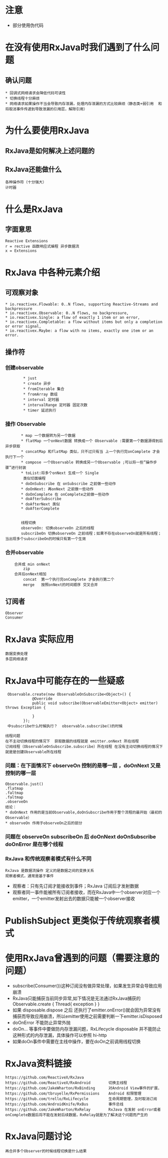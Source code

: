 # 注意
* 部分使用伪代码
# 在没有使用RxJava时我们遇到了什么问题
## 确认问题
    * 回调式网络请求会降低代码可读性
    * 切换线程十分麻烦
    * 网络请求如果操作不当会导致内存泄漏，处理内存泄漏的方式比较麻烦（静态类+弱引用  和  将取消事件传递到导致泄漏的引用层，解除引用）
# 为什么要使用RxJava
## RxJava是如何解决上述问题的
## RxJava还能做什么
    各种操作符（十分强大）
    计时器
# 什么是RxJava
## 字面意思
    Reactive Extensions
    r = rective 函数响应式编程 异步数据流
    x = Extensions
# RxJava 中各种元素介绍
## 可观察对象
    * io.reactivex.Flowable: 0..N flows, supporting Reactive-Streams and backpressure
    * io.reactivex.Observable: 0..N flows, no backpressure,
    * io.reactivex.Single: a flow of exactly 1 item or an error,
    * io.reactivex.Completable: a flow without items but only a completion or error signal,
    * io.reactivex.Maybe: a flow with no items, exactly one item or an error.
## 操作符
   ### 创建observable
            * just
            * create 异步
            * fromIterable 集合
            * fromArray 数组
            * interval 定时器
            * intervalRange 定时器 固定次数
            * timer 延迟执行
   ### 操作 Observable
           * map 一个数据转为另一个数据
           * flatMap 一个onNext数据 转换成一个 Observable :需要第一个数据源得到后异步获取
           * concatMap 和flatMap 类似，只不过只有当 上一个执行完onComplete 才会执行下一个
           * compose 一个Observable 转换成另一个Observable ;可以将一些“操作步骤”进行封装
           * toList:将多个onNext 生成一个 Single
            类似切面编程
           * doOnSubscribe 在 onSubscribe 之前做一些动作
           * doOnNext: 再onNext 之前做一些动作
           * doOnComplete 在 onComplete之前做一些动作
           * doAfterSubscribe
           * doAfterNext 类似
           * doAfterComplete


           线程切换
           observeOn: 切换observeOn 之后的线程
           subscribeOn 切换observeOn 之前线程；如果不存在observeOn就是所有线程；当出现多个subscribeOn的时候只有第一个生效

   ### 合并observable
        合并成 min onNext
            zip
        合并后onNext相加
            concat  第一个执行完onComplete 才会执行第二个
            merge   按照onNext的时间顺序 交叉合并

## 订阅者
    Observer
    Consumer
# RxJava 实际应用
    数据变换处理
    多层网络请求
# RxJava中可能存在的一些疑惑
     Observable.create(new ObservableOnSubscribe<Object>() {
                @Override
                public void subscribe(ObservableEmitter<Object> emitter) throws Exception {

                }
            });
     中subscribe什么时候执行？  observable.subscribe()的时候

    线程问题
    在不主动切换线程的情况下  获取数据的线程就是 emitter.onNext 所在线程
    订阅线程（ObservableOnSubscribe.subscribe）所在线程 在没有主动切换线程的情况下就是是创建Observable所在线程
### 问题：在下面情况下 observeOn 控制的是哪一层 ，doOnNext 又是控制的哪一层
    Observable.just()
    .flatmap
    .faltmap
    .faltmap
    .observeOn
    结论：
    * doOnNext 作用的是当前Observable,doOnSubscribe作用于整个流程的最开始（最初的Observable）
    * observeOn 作用于observeOn之后的部分
### 问题在 observeOn subscribeOn 后 doOnNext doOnSubscribe doOnError 是在哪个线程
### RxJava 和传统观察者模式有什么不同
    RxJava 是数据流操作 定义的是数据之间的变换关系
    观察者模式，通常是基于事件
* 观察者：只有先订阅才能接收到事件；RxJava 订阅后才发射数据
* 观察者同一事件能被所有订阅者接收，而在RxJava中一个observer对应一个emitter，一个emitter发射出去的数据只能被一个observer接收

# PublishSubject 更类似于传统观察者模式

# 使用RxJava曾遇到的问题（需要注意的问题）
* subscribe(Consumer())这种订阅没有做异常处理，如果发生异常会导致应用崩溃
* RxJava只能捕获当前同步异常,如下情况是无法通过RxJava捕获的
    Observable.create {
             Thread{
                  exception
             }
     }
* 如果 disposable.dispose 之后 还执行了emitter.onError()就会因为异常没有捕获而导致应用崩溃，所以emitter使用之前需要判断一下emitter.isDisposed
* doOnError 不能防止异常外抛
* doOn... 等事件中要做防内存泄漏问题，RxLifecycle disposable 并不能防止这种形式的内存泄漏，具体操作可以参照 hi-http
* 如果doOn事件中需要在主线中操作，要在doOn之前调用线程切换
# RxJava资料链接
    https://github.com/ReactiveX/RxJava
    https://github.com/ReactiveX/RxAndroid        切换主线程
    https://github.com/JakeWharton/RxBinding      对Android View事件的扩展，
    https://github.com/tbruyelle/RxPermissions    Android 权限管理
    https://github.com/trello/RxLifecycle         生命周期管理，及时取消订阅
    https://github.com/AndroidKnife/RxBus         事件总线
    https://github.com/JakeWharton/RxRelay        RxJava 在发射 onError或者onComplete数据后将不能在发射后续数据，RxRelay就是为了解决这个问题而产生的
# RxJava问题讨论
    再合并多个Observer的时候线程切换是什么结果



